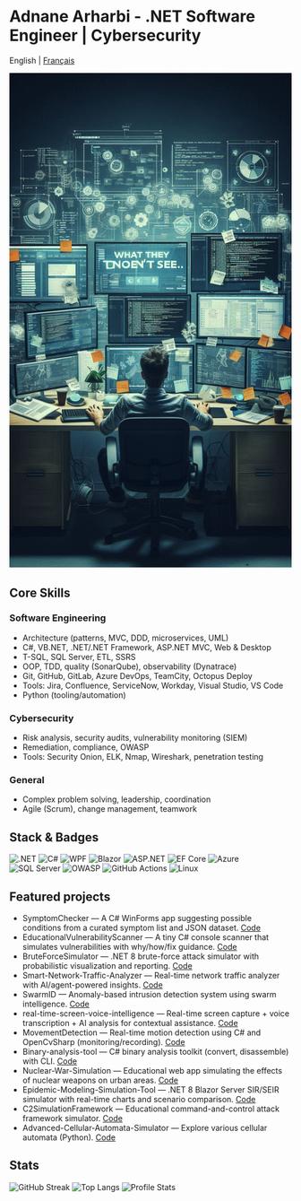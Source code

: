 # Adnane Arharbi - .NET Software Engineer | Cybersecurity

English | [Français](./README.fr.md)

![Profile banner](./imgEng.jpeg)

## Core Skills

### Software Engineering

- Architecture (patterns, MVC, DDD, microservices, UML)
- C#, VB.NET, .NET/.NET Framework, ASP.NET MVC, Web & Desktop
- T-SQL, SQL Server, ETL, SSRS
- OOP, TDD, quality (SonarQube), observability (Dynatrace)
- Git, GitHub, GitLab, Azure DevOps, TeamCity, Octopus Deploy
- Tools: Jira, Confluence, ServiceNow, Workday, Visual Studio, VS Code
- Python (tooling/automation)

### Cybersecurity

- Risk analysis, security audits, vulnerability monitoring (SIEM)
- Remediation, compliance, OWASP
- Tools: Security Onion, ELK, Nmap, Wireshark, penetration testing

### General

- Complex problem solving, leadership, coordination
- Agile (Scrum), change management, teamwork

## Stack & Badges

![.NET](https://img.shields.io/badge/.NET-512BD4?logo=dotnet&logoColor=white)
![C#](https://img.shields.io/badge/C%23-239120?logo=csharp&logoColor=white)
![WPF](https://img.shields.io/badge/WPF-6A1577?logo=windows&logoColor=white)
![Blazor](https://img.shields.io/badge/Blazor-5C2D91?logo=blazor&logoColor=white)
![ASP.NET](https://img.shields.io/badge/ASP.NET-512BD4?logo=dotnet&logoColor=white)
![EF Core](https://img.shields.io/badge/EF%20Core-512BD4?logo=database&logoColor=white)
![Azure](https://img.shields.io/badge/Azure-0078D4?logo=microsoftazure&logoColor=white)
![SQL Server](https://img.shields.io/badge/SQL%20Server-CC2927?logo=microsoftsqlserver&logoColor=white)
![OWASP](https://img.shields.io/badge/Security-OWASP-black?logo=owasp&logoColor=white)
![GitHub Actions](https://img.shields.io/badge/GitHub%20Actions-2088FF?logo=githubactions&logoColor=white)
![Linux](https://img.shields.io/badge/Linux-FCC624?logo=linux&logoColor=black)

## Featured projects

- SymptomChecker — A C# WinForms app suggesting possible conditions from a curated symptom list and JSON dataset. [Code](https://github.com/arhadnane/SymptomChecker)
- EducationalVulnerabilityScanner — A tiny C# console scanner that simulates vulnerabilities with why/how/fix guidance. [Code](https://github.com/arhadnane/EducationalVulnerabilityScanner)
- BruteForceSimulator — .NET 8 brute-force attack simulator with probabilistic visualization and reporting. [Code](https://github.com/arhadnane/BruteForceSimulator)
- Smart-Network-Traffic-Analyzer — Real-time network traffic analyzer with AI/agent-powered insights. [Code](https://github.com/arhadnane/Smart-Network-Traffic-Analyzer)
- SwarmID — Anomaly-based intrusion detection system using swarm intelligence. [Code](https://github.com/arhadnane/SwarmID-Intrusion-Detection-System)
- real-time-screen-voice-intelligence — Real-time screen capture + voice transcription + AI analysis for contextual assistance. [Code](https://github.com/arhadnane/real-time-screen-voice-intelligence)
- MovementDetection — Real-time motion detection using C# and OpenCvSharp (monitoring/recording). [Code](https://github.com/arhadnane/MovementDetection)
- Binary-analysis-tool — C# binary analysis toolkit (convert, disassemble) with CLI. [Code](https://github.com/arhadnane/Binary-analysis-tool)
- Nuclear-War-Simulation — Educational web app simulating the effects of nuclear weapons on urban areas. [Code](https://github.com/arhadnane/Nuclear-War-Simulation)
- Epidemic-Modeling-Simulation-Tool — .NET 8 Blazor Server SIR/SEIR simulator with real-time charts and scenario comparison. [Code](https://github.com/arhadnane/Epidemic-Modeling-Simulation-Tool)
- C2SimulationFramework — Educational command-and-control attack framework simulator. [Code](https://github.com/arhadnane/C2SimulationFramework)
- Advanced-Cellular-Automata-Simulator — Explore various cellular automata (Python). [Code](https://github.com/arhadnane/Advanced-Cellular-Automata-Simulator)

## Stats

![GitHub Streak](https://streak-stats.demolab.com?user=arhadnane&theme=default)
![Top Langs](https://github-readme-stats.vercel.app/api/top-langs/?username=arhadnane&layout=compact)
![Profile Stats](https://github-readme-stats.vercel.app/api?username=arhadnane&show_icons=true)


